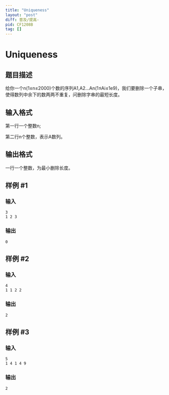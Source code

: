 ```yaml
---
title: "Uniqueness"
layout: "post"
diff: 普及/提高-
pid: CF1208B
tag: []
---
```


# Uniqueness

## 题目描述

给你一个n(1≤n≤2000)个数的序列A1,A2...An(1≤Ai≤1e9)，我们要删除一个子串，使得数列中余下的数两两不重复，问删除字串的最短长度。

## 输入格式

第一行一个整数n;

第二行n个整数，表示A数列。

## 输出格式

一行一个整数，为最小删除长度。

## 样例 #1

### 输入

```
3
1 2 3

```

### 输出

```
0

```

## 样例 #2

### 输入

```
4
1 1 2 2

```

### 输出

```
2

```

## 样例 #3

### 输入

```
5
1 4 1 4 9

```

### 输出

```
2

```

